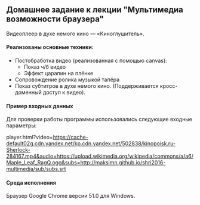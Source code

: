 ﻿## Домашнее задание к лекции "Мультимедиа возможности браузера"

Видеоплеер в духе немого кино — «Киноглушитель».

#### Реализованы основные техники:
- Постобработка видео (реализованная с помощью canvas):
  - Показ ч/б видео
  - Эффект царапин на плёнке
- Сопровождение ролика музыкой тапёра
- Показ субтитров в духе немого кино.
(Поддерживается кросс-доменный доступ к видео).

#### Пример входных данных

Для проверки работы программы использовались следующие входные параметры:

player.html?video=https://cache-default02g.cdn.yandex.net/kp.cdn.yandex.net/502838/kinopoisk.ru-Sherlock-284167.mp4&audio=https://upload.wikimedia.org/wikipedia/commons/a/a6/Maple_Leaf_RagQ.ogg&subs=http://maksimn.github.io/shri2016-multimedia/sub/subs.srt

#### Среда исполнения

Браузер Google Chrome версии 51.0 для Windows.